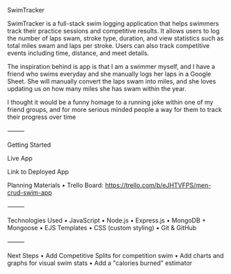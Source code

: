 SwimTracker

SwimTracker is a full-stack swim logging application that helps swimmers track their practice sessions and competitive results. It allows users to log the number of laps swam, stroke type, duration, and view statistics such as total miles swam and laps per stroke. Users can also track competitive events including time, distance, and meet details.

The inspiration behind is app is that I am a swimmer myself, and I have a friend who swims everyday and she manually logs her laps in a Google Sheet. She will manually convert the laps swam into miles, and she loves updating us on how many miles she has swam within the year.

I thought it would be a funny homage to a running joke within one of my friend groups, and for more serious minded people a way for them to track their progress over time

⸻

Getting Started

Live App

Link to Deployed App

Planning Materials
	•	Trello Board: https://trello.com/b/eJHTVFPS/men-crud-swim-app

⸻

Technologies Used
	•	JavaScript
	•	Node.js
	•	Express.js
	•	MongoDB + Mongoose
	•	EJS Templates
	•	CSS (custom styling)
	•	Git & GitHub

⸻

Next Steps
	•	Add Competitive Splits for competition swim
	•	Add charts and graphs for visual swim stats
	•	Add a "calories burned" estimator

